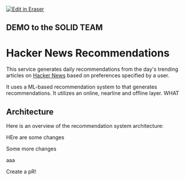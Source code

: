 <a target="_blank" href="https://eraser-qa.web.app/workspace/yvDanxaEVypEKvwMmBR1" id="edit-in-eraser-github-link"><img alt="Edit in Eraser" src="https://firebasestorage.googleapis.com/v0/b/second-petal-295822.appspot.com/o/images%2Fgithub%2FOpen%20in%20Eraser.svg?alt=media&amp;token=968381c8-a7e7-472a-8ed6-4a6626da5501"></a>
## DEMO to the SOLID TEAM
# Hacker News Recommendations
This service generates daily recommendations from the day's trending articles on [﻿Hacker News](https://news.ycombinator.com/) based on preferences specified by a user.

It uses a ML-based recommendation system to that generates recommendations. It utilizes an online, nearline and offline layer. WHAT

## Architecture
Here is an overview of the recommendation system architecture:

HEre are some changes

Some more changes

aaa

Create a pR!




<!--- Eraser file: https://eraser-qa.web.app/workspace/yvDanxaEVypEKvwMmBR1 --->
<!--- This file was last edited by [name] via Eraser on [date] --->